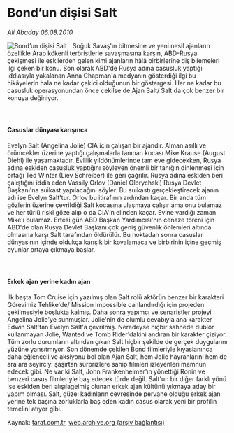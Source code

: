 # Bond’un dişisi Salt

*Ali Abaday 06.08.2010*

<div class="yazi"><img align="left" alt="Bond’un dişisi Salt" border="0" src="http://www.taraf.com.tr/fotoraflar/makaleler/bond-un-disisi-salt_60_orijinal.jpg" style="border-right-width:10px; border-color:#FFFFFF"/><p>Soğuk Savaş'ın bitmesine ve yeni nesil ajanların özellikle Arap kökenli teröristlerle savaşmasına karşın, ABD-Rusya çekişmesi ile eskilerden gelen kimi ajanların hâlâ birbirlerine diş bilemeleri ilgi çeken bir konu. Son olarak ABD'de Rusya adına casusluk yaptığı iddiasıyla yakalanan Anna Chapman'a medyanın gösterdiği ilgi bu hikâyelerin hala ne kadar çekici olduğunun bir göstergesi. Her ne kadar bu casusluk operasyonundan önce çekilse de Ajan Salt/ Salt da çok benzer bir konuya değiniyor.</p>
<h4> </h4>
<h4>Casuslar dünyası karışınca</h4>
<p>Evelyn Salt (Angelina Jolie) CIA için çalışan bir ajandır. Alman asıllı ve örümcekler üzerine yaptığı çalışmalarla tanınan kocası Mike Krause (August Diehl) ile yaşamaktadır. Evlilik yıldönümlerinde tam eve gidecekken, Rusya adına eskiden casusluk yaptığını söyleyen önemli bir tanığın dinlenmesi için ortağı Ted Winter (Liev Schreiber) ile geri çağrılır. Rusya adına eskiden beri çalıştığını iddia eden Vassily Orlov (Daniel Olbrychski) Rusya Devlet Başkanı'na suikast yapılacağını söyler. Bu suikastı gerçekleştirecek ajanın adı ise Evelyn Salt'tur. Orlov bu itirafının ardından kaçar. Bir anda tüm gözlerin üzerine çevrildiği Salt kocasına ulaşmaya çalışır ama onu bulamaz ve her türlü riski göze alıp o da CIA'in elinden kaçar. Evine vardığı zaman Mike'ı bulamaz. Ertesi gün ABD Başkan Yardımcısı'nın cenaze töreni için ABD'de olan Rusya Devlet Başkanı çok geniş güvenlik önlemleri altında olmasına karşı Salt tarafından öldürülür. Bu noktadan sonra casuslar dünyasının içinde oldukça karışık bir kovalamaca ve birbirinin içine geçmiş oyunlar ortaya çıkmaya başlar.</p>
<h4> </h4>
<h4>Erkek ajan yerine kadın ajan</h4>
<p>İlk başta Tom Cruise için yazılmış olan Salt rolü aktörün benzer bir karakteri Görevimiz Tehlike'de/ Mission Impossible canlandırdığı için projeden çekilmesiyle boşlukta kalmış. Daha sonra yapımcı ve senaristler projeyi Angelina Jolie'ye sunmuşlar. Jolie'nin de olumlu cevabıyla ana karakter Edwin Salt'tan Evelyn Salt'a çevrilmiş. Neredeyse hiçbir sahnede dublör kullanmayan Jolie, Wanted ve Tomb Rider'dakini andıran bir karakter çiziyor. Tüm zorlu durumların altından çıkan Salt hiçbir şekilde de gerçek duygularını yüzüne yansıtmıyor. Son dönemde çekilen Bond filmleriyle kıyaslanınca daha eğlenceli ve aksiyonu bol olan Ajan Salt, hem Jolie hayranlarını hem de ara ara seyirciyi şaşırtan sürprizlere sahip filmleri izleyenleri memnun edecek gibi. Ne var ki Salt, John Frankenheimer'ın yönettiği Ronin ve benzeri casus filmleriyle baş edecek türde değil. Salt'un bir diğer farklı yönü ise eskiden beri alışılagelmiş olunan erkek ajan kültünü yıkmaya aday bir yapım olması. Salt, güzel kadınların çevresinde pervane olduğu erkek ajan yerine tek başına zorluklarla baş eden kadın casus olarak yeni bir profilin temelini atıyor gibi.</p></div>

Kaynak: [taraf.com.tr](http://www.taraf.com.tr:80/ali-abaday/makale-bond-un-disisi-salt.htm), [web.archive.org (arşiv bağlantısı)](http://web.archive.org/web/20100908085910/http://www.taraf.com.tr:80/ali-abaday/makale-bond-un-disisi-salt.htm)
